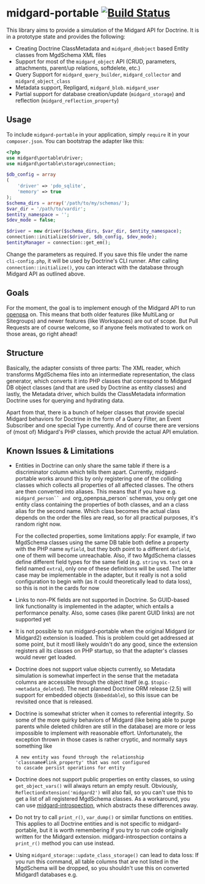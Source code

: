 midgard-portable [![Build Status](https://travis-ci.org/flack/midgard-portable.png?branch=master)](https://travis-ci.org/flack/midgard-portable)
================

This library aims to provide a simulation of the Midgard API for Doctrine.
It is in a prototype state and provides the following:

 - Creating Doctrine ClassMetadata and `midgard_dbobject` based Entity classes from MgdSchema XML files
 - Support for most of the `midgard_object` API (CRUD, parameters, attachments, parent/up relations, softdelete, etc.)
 - Query Support for `midgard_query_builder`, `midgard_collector` and `midgard_object_class`
 - Metadata support, Repligard, `midgard_blob`. `midgard_user`
 - Partial support for database creation/update (`midgard_storage`) and reflection (`midgard_reflection_property`)

Usage
--------

To include `midgard-portable` in your application, simply `require` it in your `composer.json`. You can bootstrap
the adapter like this:

```php
<?php
use midgard\portable\driver;
use midgard\portable\storage\connection;

$db_config = array
(
    'driver' => 'pdo_sqlite',
    'memory' => true
);
$schema_dirs = array('/path/to/my/schemas/');
$var_dir = '/path/to/vardir';
$entity_namespace = '';
$dev_mode = false;

$driver = new driver($schema_dirs, $var_dir, $entity_namespace);
connection::initialize($driver, $db_config, $dev_mode);
$entityManager = connection::get_em();
```

Change the parameters as required. If you save this file under the name `cli-config.php`, it will be used by Doctrine's
CLI runner. After calling `connection::initialize()`, you can interact with the database through Midgard API as
outlined above.

Goals
-----

For the moment, the goal is to implement enough of the Midgard API to run [openpsa](https://github.com/flack/openpsa) 
on. This means that both older features (like MultiLang or Sitegroups) and newer features (like Workspaces) are out of
scope. But Pull Requests are of course welcome, so if anyone feels motivated to work on those areas, go right ahead!

Structure
--------

Basically, the adapter consists of three parts: The XML reader, which transforms MgdSchema files into an intermediate
representation, the class generator, which converts it into PHP classes that correspond to Midgard DB object classes
(and that are used by Doctrine as entity classes) and lastly, the Metadata driver, which builds the ClassMetadata
information Doctrine uses for querying and hydrating data.

Apart from that, there is a bunch of helper classes that provide special Midgard behaviors for Doctrine in the form
of a Query Filter, an Event Subscriber and one special Type currently. And of course there are versions of (most of)
Midgard's PHP classes, which provide the actual API emulation.

Known Issues & Limitations
--------------------------

 - Entities in Doctrine can only share the same table if there is a discriminator column which tells them apart.
   Currently, midgard-portable works around this by only registering one of the colliding classes which collects
   all properties of all affected classes. The others are then converted into aliases. This means that
   if you have e.g. `midgard_person`` and `org_openpsa_person` schemas, you only get one entity class containing
   the properties of both classes, and an a class alias for the second name. Which class becomes the actual class
   depends on the order the files are read, so for all practical purposes, it's random right now.

   For the collected properties, some limitations apply: For example, if two MgdSchema classes using the same DB table
   both define a property with the PHP name `myfield`, but they both point to a different `dbfield`, one of them
   will become unreachable. Also, if two MgdSchema classes define different field types for the same field (e.g. 
   `string` vs. `text` on a field named `extra`), only one of these definitions will be used. The latter case 
   may be implementable in the adapter, but it really is not a solid configuration to begin with (as it could 
   theoretically lead to data loss), so this is not in the cards for now

 - Links to non-PK fields are not supported in Doctrine. So GUID-based link functionality is implemented in the adapter,
   which entails a performance penalty. Also, some cases (like parent GUID links) are not supported yet

 - It is not possible to run midgard-portable when the original Midgard (or Midgard2) extension is loaded. This is
   problem could get addressed at some point, but it mostl likely wouldn't do any good, since the extension registers
   all its classes on PHP startup, so that the adapter's classes would never get loaded. 

 - Doctrine does not support value objects currently, so Metadata simulation is somewhat imperfect in the sense
   that the metadata columns are accessible through the object itself (e.g. `$topic->metadata_deleted`). The
   next planned Doctrine ORM release (2.5) will support for embedded objects (`Embeddable`), so this issue can be revisited
   once that is released.

 - Doctrine is somewhat stricter when it comes to referential integrity. So some of the more quirky behaviors of
   Midgard (like being able to purge parents while deleted children are still in the database) are more or less
   impossible to implement with reasonable effort. Unfortunately, the exception thrown in those cases is rather
   cryptic, and normally says something like

   ```
   A new entity was found through the relationship 'classname#link_property' that was not configured
   to cascade persist operations for entity
   ```
   
 - Doctrine does not support public properties on entity classes, so using `get_object_vars()` will always return
   an empty result. Obviously, `ReflectionExtension('midgard2')` will also fail, so you can't use this to get a list
   of all registered MgdSchema classes. As a workaround, you can use [midgard-introspection](https://github.com/flack/midgard-introspection),
   which abstracts these differences away.

 - Do not try to call `print_r()`, `var_dump()` or similar functions on entities. This applies to all Doctrine entities
   and is not specific to midgard-portable, but it is worth remembering if you try to run code originally written for
   the Midgard extension. midgard-introspection contains a `print_r()` method you can use instead.

 - Using `midgard_storage::update_class_storage()` can lead to data loss: If you run this command, all table columns
   that are not listed in the MgdSchema will be dropped, so you shouldn't use this on converted Midgard1 databases e.g.
